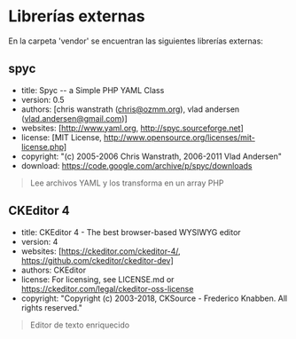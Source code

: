 # Librerías externas
En la carpeta 'vendor' se encuentran las siguientes librerías externas:

## spyc
* title: Spyc -- a Simple PHP YAML Class
* version: 0.5
* authors: [chris wanstrath (chris@ozmm.org), vlad andersen (vlad.andersen@gmail.com)]
* websites: [http://www.yaml.org, http://spyc.sourceforge.net]
* license: [MIT License, http://www.opensource.org/licenses/mit-license.php]
* copyright: "(c) 2005-2006 Chris Wanstrath, 2006-2011 Vlad Andersen"
* download: https://code.google.com/archive/p/spyc/downloads
> Lee archivos YAML y los transforma en un array PHP

## CKEditor 4
* title: CKEditor 4 - The best browser-based WYSIWYG editor
* version: 4
* websites: [https://ckeditor.com/ckeditor-4/, https://github.com/ckeditor/ckeditor-dev]
* authors: CKEditor
* license: For licensing, see LICENSE.md or https://ckeditor.com/legal/ckeditor-oss-license
* copyright: "Copyright (c) 2003-2018, CKSource - Frederico Knabben. All rights reserved."
> Editor de texto enriquecido
